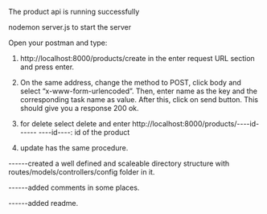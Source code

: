 The product api is running successfully

nodemon server.js to start the server

Open your postman and type:

1. http://localhost:8000/products/create in the enter request URL section and press enter.

    

2. On the same address, change the method to POST, click body and select “x-www-form-urlencoded”.
Then, enter name as the key and the corresponding task name as value.
After this, click on send button.
This should give you a response 200 ok.

3. for delete select delete and enter http://localhost:8000/products/----id------
----id----: id of the product

4. update has the same procedure.

------created a well defined and scaleable directory structure with 
routes/models/controllers/config folder in it.

------added comments in some places.

------added readme.